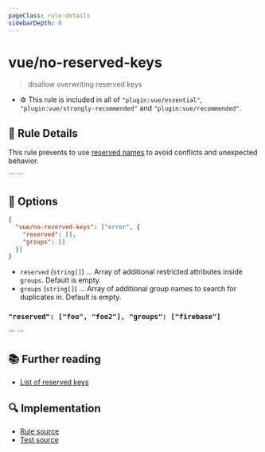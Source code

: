 ```yaml
---
pageClass: rule-details
sidebarDepth: 0
---
```

# vue/no-reserved-keys
> disallow overwriting reserved keys

- :gear: This rule is included in all of `"plugin:vue/essential"`, `"plugin:vue/strongly-recommended"` and `"plugin:vue/recommended"`.

## :book: Rule Details

This rule prevents to use [reserved names](https://github.com/vuejs/eslint-plugin-vue/blob/master/lib/utils/vue-reserved.json) to avoid conflicts and unexpected behavior.

<eslint-code-block :rules="{'vue/no-reserved-keys': ['error']}">
```
<script>
/* ✗ BAD */
export default {
  props: {
    $el: String
  },
  computed: {
    $on: {
      get () {}
    }
  },
  data: {
    _foo: null
  },
  methods: {
    $nextTick () {}
  }
}
</script>
```
</eslint-code-block>

## :wrench: Options

```json
{
  "vue/no-reserved-keys": ["error", {
    "reserved": [],
    "groups": []
  }]
}
```

- `reserved` (`string[]`) ... Array of additional restricted attributes inside `groups`. Default is empty.
- `groups` (`string[]`) ... Array of additional group names to search for duplicates in. Default is empty.

### `"reserved": ["foo", "foo2"], "groups": ["firebase"]`

<eslint-code-block :rules="{'vue/no-reserved-keys': ['error', {reserved: ['foo', 'foo2'], groups: ['firebase']}]}">
```
<script>
/* ✗ BAD */
export default {
  computed: {
    foo () {}
  },
  firebase: {
    foo2 () {}
  }
}
</script>
```
</eslint-code-block>

## :books: Further reading

- [List of reserved keys](https://github.com/vuejs/eslint-plugin-vue/blob/master/lib/utils/vue-reserved.json)

## :mag: Implementation

- [Rule source](https://github.com/vuejs/eslint-plugin-vue/blob/master/lib/rules/no-reserved-keys.js)
- [Test source](https://github.com/vuejs/eslint-plugin-vue/blob/master/tests/lib/rules/no-reserved-keys.js)
